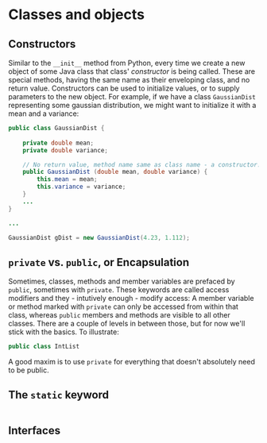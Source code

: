 # Classes and objects

## Constructors

Similar to the `__init__` method from Python, every time we create a new object of some Java class that class' *constructor* is being called. These are special methods, having the same name as their enveloping class, and no return value. Constructors can be used to initialize values, or to supply parameters to the new object. For example, if we have a class `GaussianDist` representing some gaussian distribution, we might want to initialize it with a mean and a variance:

```java
public class GaussianDist {
	
	private double mean;
	private double variance;

	// No return value, method name same as class name - a constructor!
	public GaussianDist (double mean, double variance) {   
		this.mean = mean;
		this.variance = variance;
	}
	...
}

...

GaussianDist gDist = new GaussianDist(4.23, 1.112);

```

## `private` vs. `public`, or Encapsulation

Sometimes, classes, methods and member variables are prefaced by `public`, sometimes with `private`. These keywords are called access modifiers and they - intutively enough - modify access: A member variable or method marked with `private` can only be accessed from within that class, whereas `public` members and methods are visible to all other classes. There are a couple of levels in between those, but for now we'll stick with the basics. To illustrate: 

```java
public class IntList 
```

A good maxim is to use `private` for everything that doesn't absolutely need to be public.

## The `static` keyword

```java

```

## Interfaces